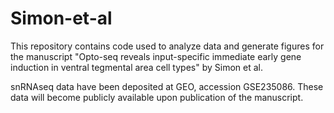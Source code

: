 # Simon-et-al

This repository contains code used to analyze data and generate figures for the manuscript "Opto-seq reveals input-specific immediate early gene induction in ventral tegmental area cell types" by Simon et al. 

snRNAseq data have been deposited at GEO, accession GSE235086. These data will become publicly available upon publication of the manuscript. 
